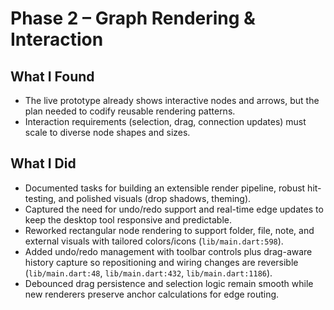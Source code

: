 # Phase 2 – Graph Rendering & Interaction

## What I Found
- The live prototype already shows interactive nodes and arrows, but the plan needed to codify reusable rendering patterns.
- Interaction requirements (selection, drag, connection updates) must scale to diverse node shapes and sizes.

## What I Did
- Documented tasks for building an extensible render pipeline, robust hit-testing, and polished visuals (drop shadows, theming).
- Captured the need for undo/redo support and real-time edge updates to keep the desktop tool responsive and predictable.
- Reworked rectangular node rendering to support folder, file, note, and external visuals with tailored colors/icons (`lib/main.dart:598`).
- Added undo/redo management with toolbar controls plus drag-aware history capture so repositioning and wiring changes are reversible (`lib/main.dart:48`, `lib/main.dart:432`, `lib/main.dart:1186`).
- Debounced drag persistence and selection logic remain smooth while new renderers preserve anchor calculations for edge routing.
